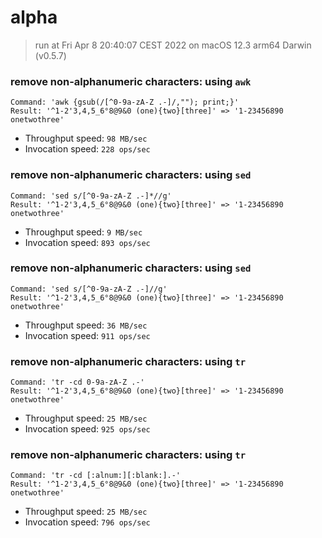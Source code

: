 # alpha
 
> run at Fri Apr  8 20:40:07 CEST 2022 on macOS 12.3 arm64 Darwin (v0.5.7)
 
### remove non-alphanumeric characters: using `awk`
```
Command: 'awk {gsub(/[^0-9a-zA-Z .-]/,""); print;}'
Result: '^1-2'3,4,5_6°8@9&0 (one){two}[three]' => '1-23456890 onetwothree'
```
* Throughput speed: `98 MB/sec`
* Invocation speed: `228 ops/sec`

### remove non-alphanumeric characters: using `sed`
```
Command: 'sed s/[^0-9a-zA-Z .-]*//g'
Result: '^1-2'3,4,5_6°8@9&0 (one){two}[three]' => '1-23456890 onetwothree'
```
* Throughput speed: `9 MB/sec`
* Invocation speed: `893 ops/sec`

### remove non-alphanumeric characters: using `sed`
```
Command: 'sed s/[^0-9a-zA-Z .-]//g'
Result: '^1-2'3,4,5_6°8@9&0 (one){two}[three]' => '1-23456890 onetwothree'
```
* Throughput speed: `36 MB/sec`
* Invocation speed: `911 ops/sec`

### remove non-alphanumeric characters: using `tr`
```
Command: 'tr -cd 0-9a-zA-Z .-'
Result: '^1-2'3,4,5_6°8@9&0 (one){two}[three]' => '1-23456890 onetwothree'
```
* Throughput speed: `25 MB/sec`
* Invocation speed: `925 ops/sec`

### remove non-alphanumeric characters: using `tr`
```
Command: 'tr -cd [:alnum:][:blank:].-'
Result: '^1-2'3,4,5_6°8@9&0 (one){two}[three]' => '1-23456890 onetwothree'
```
* Throughput speed: `25 MB/sec`
* Invocation speed: `796 ops/sec`

